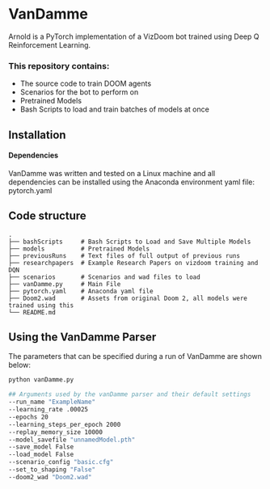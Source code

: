 # VanDamme

Arnold is a PyTorch implementation of a VizDoom bot trained using Deep Q Reinforcement Learning.


### This repository contains:
- The source code to train DOOM agents
- Scenarios for the bot to perform on
- Pretrained Models
- Bash Scripts to load and train batches of models at once

## Installation

#### Dependencies
VanDamme was written and tested on a Linux machine and all dependencies can be installed using the Anaconda environment yaml file: pytorch.yaml

## Code structure

    .
    ├── bashScripts     # Bash Scripts to Load and Save Multiple Models
    ├── models          # Pretrained Models
    ├── previousRuns    # Text files of full output of previous runs
    ├── researchpapers  # Example Research Papers on vizdoom training and DQN
    ├── scenarios       # Scenarios and wad files to load
    ├── vanDamme.py     # Main File
    ├── pytorch.yaml    # Anaconda yaml file
    ├── Doom2.wad    	# Assets from original Doom 2, all models were trained using this   
    └── README.md

## Using the VanDamme Parser

The parameters that can be specified during a run of VanDamme are shown below:


```bash
python vanDamme.py

## Arguments used by the vanDamme parser and their default settings
--run_name "ExampleName"        
--learning_rate .00025     
--epochs 20                   
--learning_steps_per_epoch 2000 
--replay_memory_size 10000  
--model_savefile "unnamedModel.pth"
--save_model False
--load_model False
--scenario_config "basic.cfg"
--set_to_shaping "False"
--doom2_wad "Doom2.wad"
```